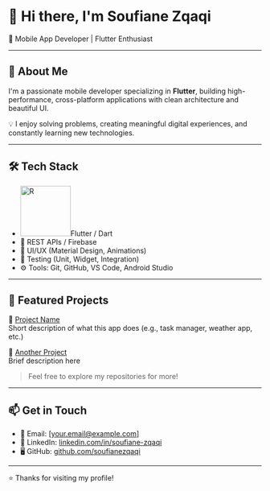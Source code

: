 # 👋 Hi there, I'm Soufiane Zqaqi

🎯 Mobile App Developer | Flutter Enthusiast

---

## 🚀 About Me

I'm a passionate mobile developer specializing in **Flutter**, building high-performance, cross-platform applications with clean architecture and beautiful UI.

💡 I enjoy solving problems, creating meaningful digital experiences, and constantly learning new technologies.

---

## 🛠️ Tech Stack

-  <img width="100" height="100" alt="R" src="https://github.com/user-attachments/assets/d0ad71c9-1877-4ab8-8658-feef505c6f3a" />Flutter / Dart
- 🔌 REST APIs / Firebase
- 🎨 UI/UX (Material Design, Animations)
- 🧪 Testing (Unit, Widget, Integration)
- ⚙️ Tools: Git, GitHub, VS Code, Android Studio

---

## 📂 Featured Projects

🔹 [Project Name](https://github.com/your-username/project-name)  
Short description of what this app does (e.g., task manager, weather app, etc.)

🔹 [Another Project](https://github.com/your-username/another-project)  
Brief description here

> Feel free to explore my repositories for more!

---

## 📫 Get in Touch

- 📧 Email: [your.email@example.com]
- 💼 LinkedIn: [linkedin.com/in/soufiane-zqaqi](https://linkedin.com/in/soufiane-zqaqi)
- 🖥️ GitHub: [github.com/soufianezqaqi](https://github.com/soufianezqaqi)

---

⭐ Thanks for visiting my profile!
